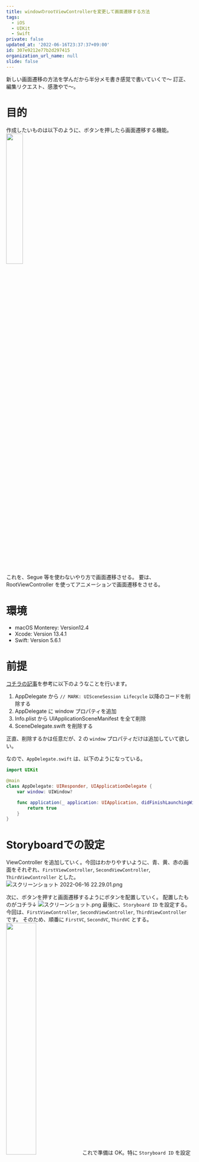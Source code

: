 ```yaml
---
title: windowのrootViewControllerを変更して画面遷移する方法
tags:
  - iOS
  - UIKit
  - Swift
private: false
updated_at: '2022-06-16T23:37:37+09:00'
id: 307e9212e77b2d297415
organization_url_name: null
slide: false
---
```

新しい画面遷移の方法を学んだから半分メモ書き感覚で書いていくで〜
訂正、編集リクエスト、感激やで〜。

# 目的
作成したいものは以下のように、ボタンを押したら画面遷移する機能。
<img width=30% src="https://qiita-image-store.s3.ap-northeast-1.amazonaws.com/0/707293/05a0791c-4e25-03c0-ecab-14589ce5ff05.gif">

これを、Segue 等を使わないやり方で画面遷移させる。
要は、RootViewController を使ってアニメーションで画面遷移をさせる。

# 環境
- macOS Monterey: Version12.4
- Xcode: Version 13.4.1
- Swift: Version 5.6.1

# 前提
[コチラの記事](https://zenn.dev/nkysyuichi/articles/c3c2a6a63e1404)を参考に以下のようなことを行います。
1. AppDelegate から `// MARK: UISceneSession Lifecycle` 以降のコードを削除する
1. AppDelegate に window プロパティを追加
1. Info.plist から UIApplicationSceneManifest を全て削除
1. SceneDelegate.swift を削除する

正直、削除するかは任意だが、2 の `window` プロパティだけは追加していて欲しい。

なので、`AppDelegate.swift` は、以下のようになっている。

```swift:AppDelegate.swift
import UIKit

@main
class AppDelegate: UIResponder, UIApplicationDelegate {
    var window: UIWindow?

    func application(_ application: UIApplication, didFinishLaunchingWithOptions launchOptions: [UIApplication.LaunchOptionsKey: Any]?) -> Bool {
        return true
    }
}

```

# Storyboardでの設定
ViewController を追加していく。今回はわかりやすいように、青、黄、赤の画面をそれぞれ、`FirstViewController`, `SecondViewController`, `ThirdViewController` とした。
![スクリーンショット 2022-06-16 22.29.01.png](https://qiita-image-store.s3.ap-northeast-1.amazonaws.com/0/707293/40647eee-c19f-39d0-dc90-3ec0c51bebc1.png)

次に、ボタンを押すと画面遷移するようにボタンを配置していく。
配置したものがコチラ↓
![スクリーンショット.png](https://qiita-image-store.s3.ap-northeast-1.amazonaws.com/0/707293/8067ec2f-67fe-739c-d439-7896dd09cdad.png)
最後に、`Storyboard ID` を設定する。
今回は、`FirstViewController`, `SecondViewController`, `ThirdViewController` です。
そのため、順番に `FirstVC`, `SecondVC`, `ThirdVC` とする。
<img width = 40% src = "https://qiita-image-store.s3.ap-northeast-1.amazonaws.com/0/707293/faf9cd34-540a-874e-a395-66d4d4f50527.png">
これで準備は OK。特に `Storyboard ID` を設定は忘れないように。

# AppDelegateでの設定

```diff_swift: AppDelegate.swift
import UIKit

@main
class AppDelegate: UIResponder, UIApplicationDelegate {
    var window: UIWindow?
+    let storyboard = UIStoryboard(name: "Main", bundle: nil)

    func application(_ application: UIApplication, didFinishLaunchingWithOptions launchOptions: [UIApplication.LaunchOptionsKey: Any]?) -> Bool {
+        self.window = UIWindow(frame: UIScreen.main.bounds)
+        self.window?.makeKeyAndVisible()
+        let initialViewController = self.storyboard.instantiateViewController(withIdentifier: "FirstVC")
+        self.window?.rootViewController = initialViewController

        return true
    }

+    func switchViewController(identifier: String) {
+        UIView.transition(with: self.window!, duration: 0.5, options: .transitionCrossDissolve, animations: {
+            let oldState: Bool = UIView.areAnimationsEnabled
+            UIView.setAnimationsEnabled(false)
+            self.window?.rootViewController = self.storyboard.instantiateViewController(withIdentifier: identifier)
+            UIView.setAnimationsEnabled(oldState)
+        }, completion: nil)
+    }
}
```

# ViewControllerでの設定
UI パーツとコードを紐付けすると、↓のようになる。
```diff_swift:　FirstViewController
import UIKit

final class FirstViewController: UIViewController {

    override func viewDidLoad() {
        super.viewDidLoad()

        // Do any additional setup after loading the view.
    }

+   @IBAction private func goToSecondVCButton(_ sender: Any) {
+   }

}
```
メソッドの命名はご愛嬌ということで💦。

次に、画面遷移をさせるために、`func goToSecondVCButton` に先ほど作成した `func switchViewController(identifier: String)` を呼ばせる。

そうすると、↓のようになる。
```diff_swift: FirstViewController
import UIKit

final class FirstViewController: UIViewController {

    override func viewDidLoad() {
        super.viewDidLoad()

        // Do any additional setup after loading the view.
    }

    @IBAction private func goToSecondVCButton(_ sender: Any) {
+        guard let appDelegate = UIApplication.shared.delegate as? AppDelegate else { return }
+        appDelegate.switchViewController(identifier: "SecondVC")
    }
}
```
同様のことを `SecondViewController`, `ThirdViewController` にも行う。
```diff_swift: SecondViewController
import UIKit

final class SecondViewController: UIViewController {

    override func viewDidLoad() {
        super.viewDidLoad()

        // Do any additional setup after loading the view.
    }

+    @IBAction private func goToThirdVCButton(_ sender: Any) {
+        guard let appDelegate = UIApplication.shared.delegate as? AppDelegate else { return }
+        appDelegate.switchViewController(identifier: "ThirdVC")
+    }
}
```

```diff_swift: ThirdViewController
import UIKit

final class ThirdViewController: UIViewController {

    override func viewDidLoad() {
        super.viewDidLoad()

        // Do any additional setup after loading the view.
    }

+    @IBAction private func goToFirstVCButton(_ sender: Any) {
+        guard let appDelegate = UIApplication.shared.delegate as? AppDelegate else { return }
+        appDelegate.switchViewController(identifier: "FirstVC")
+    }
}
```
これで、Segue を使わずに RootViewController をアニメーションで画面遷移できた。

# 参考文献

https://en.swiswiswift.com/2019-02-01/

https://qiita.com/tomu28/items/4bb327a8f80c042e41a1
